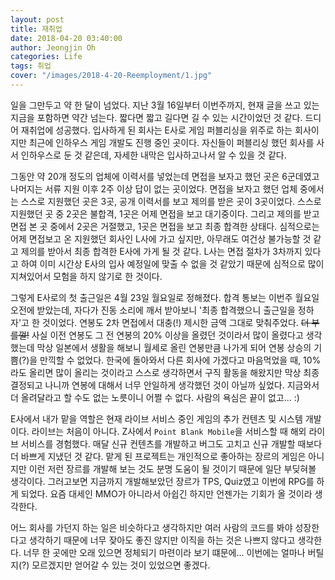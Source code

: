 ```yaml
---
layout: post
title: 재취업
date: 2018-04-20 03:40:00
author: Jeongjin Oh
categories: Life
tags: 취업
cover: "/images/2018-4-20-Reemployment/1.jpg"
---
```


일을 그만두고 약 한 달이 넘었다. 지난 3월 16일부터 이번주까지, 현재 글을 쓰고 있는 지금을 포함하면 약간 넘는다. 짧다면 짧고 길다면 길 수 있는 시간이었던 것 같다. 드디어 재취업에 성공했다. 입사하게 된 회사는 E사로 게임 퍼블리싱을 위주로 하는 회사이지만 최근에 인하우스 게임 개발도 진행 중인 곳이다. 자신들이 퍼블리싱 했던 회사를 사서 인하우스로 둔 것 같은데, 자세한 내막은 입사하고나서 알 수 있을 것 같다.

그동안 약 20개 정도의 업체에 이력서를 넣었는데 면접을 보자고 했던 곳은 6군데였고 나머지는 서류 지원 이후 2주 이상 답이 없는 곳이었다. 면접을 보자고 했던 업체 중에서는 스스로 지원했던 곳은 3곳, 공개 이력서를 보고 제의를 받은 곳이 3곳이었다. 스스로 지원했던 곳 중 2곳은 불합격, 1곳은 어제 면접을 보고 대기중이다. 그리고 제의를 받고 면접 본 곳 중에서 2곳은 거절했고, 1곳은 면접을 보고 최종 합격한 상태다. 심적으로는 어제 면접보고 온 지원했던 회사인 L사에 가고 싶지만, 아무래도 여건상 불가능할 것 같고 제의를 받아서 최종 합격한 E사에 가게 될 것 같다. L사는 면접 절차가 3차까지 있다고 하여 이미 시간상 E사의 입사 예정일에 맞출 수 없을 것 같았기 때문에 심적으로 많이 지쳐있어서 모험을 하지 않기로 한 것이다.

그렇게 E사로의 첫 출근일은 4월 23일 월요일로 정해졌다. 합격 통보는 이번주 월요일 오전에 받았는데, 자다가 진동 소리에 깨서 받아보니 '최종 합격했으니 출근일을 정하자'고 한 것이었다. 연봉도 2차 면접에서 대충(!) 제시한 금액 그대로 맞춰주었다. <s>더 부를껄!</s> 사실 이전 연봉도 그 전 연봉의 20% 이상을 올렸던 것이라서 많이 올렸다고 생각했는데 막상 일본에서 생활을 해보니 월세로 올린 연봉만큼 나가게 되어 연봉 상승의 기쁨(?)을 만끽할 수 없었다. 한국에 돌아와서 다른 회사에 가겠다고 마음먹었을 때, 10%라도 올리면 많이 올리는 것이라고 스스로 생각하면서 구직 활동을 해왔지만 막상 최종 결정되고 나니까 연봉에 대해서 너무 안일하게 생각했던 것이 아닐까 싶었다. 지금와서 더 올려달라고 할 수도 없는 노릇이니 어쩔 수 없다. 사람의 욕심은 끝이 없고... :)

E사에서 내가 맡을 역할은 현재 라이브 서비스 중인 게임의 추가 컨텐츠 및 시스템 개발이다. 라이브는 처음이 아니다. Z사에서 ```Point Blank Mobile```을 서비스할 때 해외 라이브 서비스를 경험했다. 매달 신규 컨텐츠를 개발하고 버그도 고치고 신규 개발할 때보다 더 바쁘게 지냈던 것 같다. 맡게 된 프로젝트는 개인적으로 좋아하는 장르의 게임은 아니지만 이런 저런 장르를 개발해 보는 것도 분명 도움이 될 것이기 때문에 일단 부딪혀볼 생각이다. 그러고보면 지금까지 개발해보았던 장르가 TPS, Quiz였고 이번에 RPG를 하게 되었다. 요즘 대세인 MMO가 아니라서 아쉽긴 하지만 언젠가는 기회가 올 것이라 생각한다.

어느 회사를 가던지 하는 일은 비슷하다고 생각하지만 여러 사람의 코드를 봐야 성장한다고 생각하기 때문에 너무 잦아도 좋진 않지만 이직을 하는 것은 나쁘지 않다고 생각한다. 너무 한 곳에만 오래 있으면 정체되기 마련이라 보기 떄문에... 이번에는 얼마나 버틸지(?) 모르겠지만 얻어갈 수 있는 것이 있었으면 좋겠다.